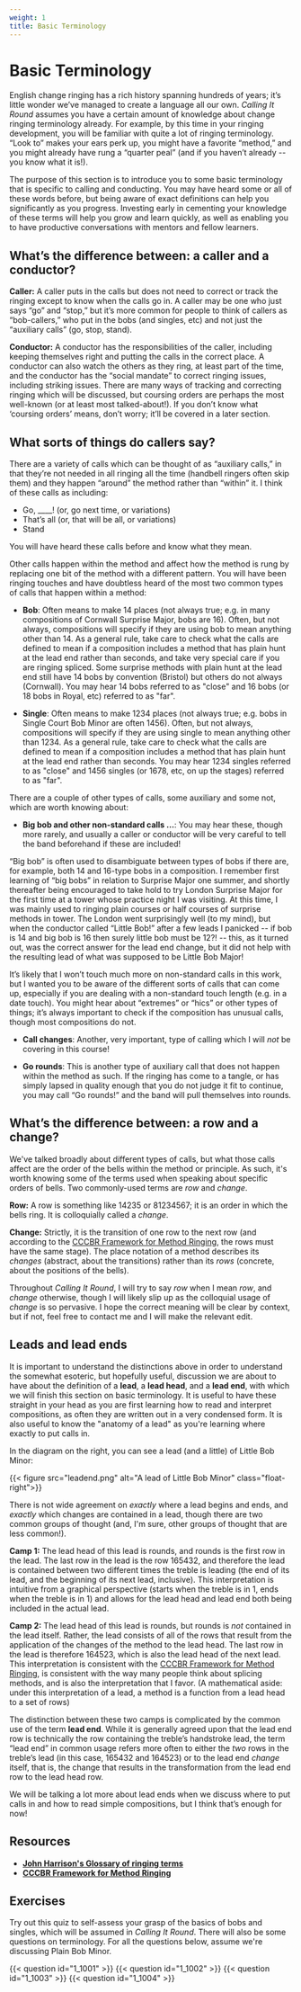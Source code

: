 ```yaml
---
weight: 1
title: Basic Terminology
---
```


# Basic Terminology

English change ringing has a rich history spanning hundreds of years; it’s little wonder we’ve managed to create a language all our own. _Calling It Round_ assumes you have a certain amount of knowledge about change ringing terminology already. For example, by this time in your ringing development, you will be familiar with quite a lot of ringing terminology. “Look to” makes your ears perk up, you might have a favorite “method,” and you might already have rung a “quarter peal” (and if you haven’t already -- you know what it is!). 

The purpose of this section is to introduce you to some basic terminology that is specific to calling and conducting. You may have heard some or all of these words before, but being aware of exact definitions can help you significantly as you progress. Investing early in cementing your knowledge of these terms will help you grow and learn quickly, as well as enabling you to have productive conversations with mentors and fellow learners.


## What’s the difference between: a caller and a conductor?

**Caller:** A caller puts in the calls but does not need to correct or track the ringing except to know when the calls go in. A caller may be one who just says “go” and “stop,” but it’s more common for people to think of callers as “bob-callers,” who put in the bobs (and singles, etc) and not just the “auxiliary calls” (go, stop, stand). 

**Conductor:** A conductor has the responsibilities of the caller, including keeping themselves right and putting the calls in the correct place. A conductor can also watch the others as they ring, at least part of the time, and the conductor has the “social mandate” to correct ringing issues, including striking issues. There are many ways of tracking and correcting ringing which will be discussed, but coursing orders are perhaps the most well-known (or at least most talked-about!). If you don’t know what ‘coursing orders’ means, don’t worry; it’ll be covered in a later section.


## What sorts of things do callers say?

There are a variety of calls which can be thought of as “auxiliary calls,” in that they’re not needed in all ringing all the time (handbell ringers often skip them) and they happen “around” the method rather than “within” it. I think of these calls as including:

* Go, ____! (or, go next time, or variations)
* That’s all (or, that will be all, or variations)
* Stand

You will have heard these calls before and know what they mean.

Other calls happen within the method and affect how the method is rung by replacing one bit of the method with a different pattern. You will have been ringing touches and have doubtless heard of the most two common types of calls that happen within a method:

* **Bob**: Often means to make 14 places (not always true; e.g. in many compositions of Cornwall Surprise Major, bobs are 16). Often, but not always, compositions will specify if they are using bob to mean anything other than 14. As a general rule, take care to check what the calls are defined to mean if a composition includes a method that has plain hunt at the lead end rather than seconds, and take very special care if you are ringing spliced. Some surprise methods with plain hunt at the lead end still have 14 bobs by convention (Bristol) but others do not always (Cornwall). You may hear 14 bobs referred to as "close" and 16 bobs (or 18 bobs in Royal, etc) referred to as "far".

* **Single**: Often means to make 1234 places (not always true; e.g. bobs in Single Court Bob Minor are often 1456). Often, but not always, compositions will specify if they are using single to mean anything other than 1234. As a general rule, take care to check what the calls are defined to mean if a composition includes a method that has plain hunt at the lead end rather than seconds. You may hear 1234 singles referred to as "close" and 1456 singles (or 1678, etc, on up the stages) referred to as "far".

There are a couple of other types of calls, some auxiliary and some not, which are worth knowing about:

* **Big bob and other non-standard calls …**: You may hear these, though more rarely, and usually a caller or conductor will be very careful to tell the band beforehand if these are included! 

“Big bob” is often used to disambiguate between types of bobs if there are, for example, both 14 and 16-type bobs in a composition. I remember first learning of “big bobs” in relation to Surprise Major one summer, and shortly thereafter being encouraged to take hold to try London Surprise Major for the first time at a tower whose practice night I was visiting. At this time, I was mainly used to ringing plain courses or half courses of surprise methods in tower. The London went surprisingly well (to my mind), but when the conductor called “Little Bob!” after a few leads I panicked -- if bob is 14 and big bob is 16 then surely little bob must be 12?! -- this, as it turned out, was the correct answer for the lead end change, but it did not help with the resulting lead of what was supposed to be Little Bob Major! 

It’s likely that I won’t touch much more on non-standard calls in this work, but I wanted you to be aware of the different sorts of calls that can come up, especially if you are dealing with a non-standard touch length (e.g. in a date touch). You might hear about “extremes” or “hics” or other types of things; it’s always important to check if the composition has unusual calls, though most compositions do not.

* **Call changes**: Another, very important, type of calling which I will _not_ be covering in this course! 

* **Go rounds**: This is another type of auxiliary call that does not happen within the method as such. If the ringing has come to a tangle, or has simply lapsed in quality enough that you do not judge it fit to continue, you may call “Go rounds!” and the band will pull themselves into rounds. 


## What’s the difference between: a row and a change? 

We've talked broadly about different types of calls, but what those calls affect are the order of the bells within the method or principle. As such, it's worth knowing some of the terms used when speaking about specific orders of bells. Two commonly-used terms are _row_ and _change_.

**Row:** A row is something like 14235 or 81234567; it is an order in which the bells ring. It is colloquially called a _change_. 

**Change:** Strictly, it is the transition of one row to the next row (and according to the [CCCBR Framework for Method Ringing](https://cccbr.github.io/method_ringing_framework/), the rows must have the same stage). The place notation of a method describes its _changes_ (abstract, about the transitions) rather than its _rows_ (concrete, about the positions of the bells).

Throughout _Calling It Round_, I will try to say _row_ when I mean _row_, and _change_ otherwise, though I will likely slip up as the colloquial usage of _change_ is so pervasive. I hope the correct meaning will be clear by context, but if not, feel free to contact me and I will make the relevant edit.

## Leads and lead ends

It is important to understand the distinctions above in order to understand the somewhat esoteric, but hopefully useful, discussion we are about to have about the definition of a **lead**, a **lead head**, and a **lead end**, with which we will finish this section on basic terminology. It is useful to have these straight in your head as you are first learning how to read and interpret compositions, as often they are written out in a very condensed form. It is also useful to know the "anatomy of a lead" as you're learning where exactly to put calls in.

In the diagram on the right, you can see a lead (and a little) of Little Bob Minor:

{{< figure src="leadend.png" alt="A lead of Little Bob Minor" class="float-right">}}

There is not wide agreement on _exactly_ where a lead begins and ends, and _exactly_ which changes are contained in a lead, though there are two common groups of thought (and, I'm sure, other groups of thought that are less common!). 

**Camp 1:** The lead head of this lead is rounds, and rounds is the first row in the lead. The last row in the lead is the row 165432, and therefore the lead is contained between two different times the treble is leading (the end of its lead, and the beginning of its next lead, inclusive). This interpretation is intuitive from a graphical perspective (starts when the treble is in 1, ends when the treble is in 1) and allows for the lead head and lead end both being included in the actual lead.

**Camp 2:** The lead head of this lead is rounds, but rounds is _not_ contained in the lead itself. Rather, the lead consists of all of the rows that result from the application of the changes of the method to the lead head. The last row in the lead is therefore 164523, which is also the lead head of the next lead. This interpretation is consistent with the [CCCBR Framework for Method Ringing](https://cccbr.github.io/method_ringing_framework/classification.html), is consistent with the way many people think about splicing methods, and is also the interpretation that I favor. (A mathematical aside: under this interpretation of a lead, a method is a function from a lead head to a set of rows)

The distinction between these two camps is complicated by the common use of the term **lead end**. While it is generally agreed upon that the lead end row is technically the row containing the treble’s handstroke lead, the term “lead end” in common usage refers more often to either the _two_ rows in the treble’s lead (in this case, 165432 and 164523) or to the lead end _change_ itself, that is, the change that results in the transformation from the lead end row to the lead head row.

We will be talking a lot more about lead ends when we discuss where to put calls in and how to read simple compositions, but I think that’s enough for now!

## Resources

* **[John Harrison's Glossary of ringing terms](http://jaharrison.me.uk/Ringing/Glossary/)**
* **[CCCBR Framework for Method Ringing](https://cccbr.github.io/method_ringing_framework/fundamentals.html)**

## Exercises

Try out this quiz to self-assess your grasp of the basics of bobs and singles, which will be assumed in _Calling It Round_. There will also be some questions on terminology. For all the questions below, assume we're discussing Plain Bob Minor.

{{< question id="1_1001" >}}
{{< question id="1_1002" >}}
{{< question id="1_1003" >}}
{{< question id="1_1004" >}}
